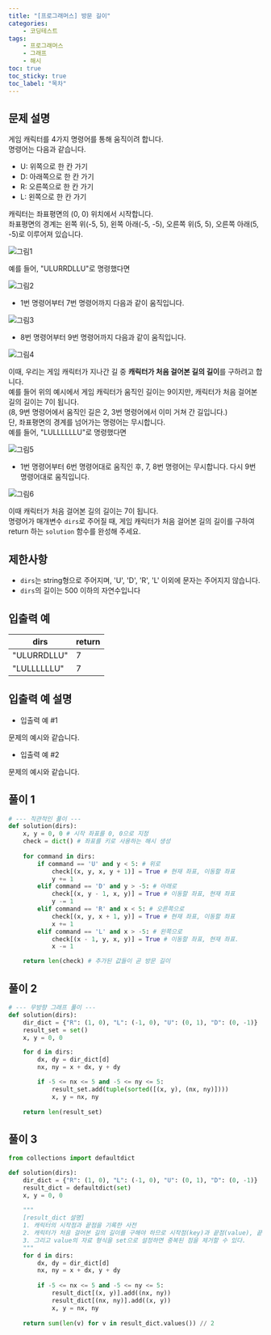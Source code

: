 ```yaml
---
title: "[프로그래머스] 방문 길이"
categories: 
    - 코딩테스트
tags: 
    - 프로그래머스
    - 그래프
    - 해시
toc: true
toc_sticky: true
toc_label: "목차"
---
```


## 문제 설명

게임 캐릭터를 4가지 명령어를 통해 움직이려 합니다.  
명령어는 다음과 같습니다.

- U: 위쪽으로 한 칸 가기
- D: 아래쪽으로 한 칸 가기
- R: 오른쪽으로 한 칸 가기
- L: 왼쪽으로 한 칸 가기

캐릭터는 좌표평면의 (0, 0) 위치에서 시작합니다.  
좌표평면의 경계는 왼쪽 위(-5, 5), 왼쪽 아래(-5, -5), 오른쪽 위(5, 5), 오른쪽 아래(5, -5)로 이루어져 있습니다.  

![그림1](https://grepp-programmers.s3.ap-northeast-2.amazonaws.com/files/production/ace0e7bc-9092-4b95-9bfb-3a55a2aa780e/%E1%84%87%E1%85%A1%E1%86%BC%E1%84%86%E1%85%AE%E1%86%AB%E1%84%80%E1%85%B5%E1%86%AF%E1%84%8B%E1%85%B51_qpp9l3.png)  

예를 들어, "ULURRDLLU"로 명령했다면  

![그림2](https://grepp-programmers.s3.ap-northeast-2.amazonaws.com/files/production/668c7458-e184-472d-9d32-f5d2acca759a/%E1%84%87%E1%85%A1%E1%86%BC%E1%84%86%E1%85%AE%E1%86%AB%E1%84%80%E1%85%B5%E1%86%AF%E1%84%8B%E1%85%B52_lezmdo.png)  

- 1번 명령어부터 7번 명령어까지 다음과 같이 움직입니다.

![그림3](https://grepp-programmers.s3.ap-northeast-2.amazonaws.com/files/production/08558e36-d667-4160-bfec-b754c78a7d85/%E1%84%87%E1%85%A1%E1%86%BC%E1%84%86%E1%85%AE%E1%86%AB%E1%84%80%E1%85%B5%E1%86%AF%E1%84%8B%E1%85%B53_sootjd.png)  

- 8번 명령어부터 9번 명령어까지 다음과 같이 움직입니다.

![그림4](https://grepp-programmers.s3.ap-northeast-2.amazonaws.com/files/production/a52af28e-5835-438b-9f40-5467ebf9bf03/%E1%84%87%E1%85%A1%E1%86%BC%E1%84%86%E1%85%AE%E1%86%AB%E1%84%80%E1%85%B5%E1%86%AF%E1%84%8B%E1%85%B54_hlpiej.png)  

이때, 우리는 게임 캐릭터가 지나간 길 중 **캐릭터가 처음 걸어본 길의 길이**를 구하려고 합니다.  
예를 들어 위의 예시에서 게임 캐릭터가 움직인 길이는 9이지만, 캐릭터가 처음 걸어본 길의 길이는 7이 됩니다.  
(8, 9번 명령어에서 움직인 길은 2, 3번 명령어에서 이미 거쳐 간 길입니다.)  
단, 좌표평면의 경계를 넘어가는 명령어는 무시합니다.  
예를 들어, "LULLLLLLU"로 명령했다면  

![그림5](https://grepp-programmers.s3.ap-northeast-2.amazonaws.com/files/production/f631f005-f8de-4392-a76c-a9ef64b6de08/%E1%84%87%E1%85%A1%E1%86%BC%E1%84%86%E1%85%AE%E1%86%AB%E1%84%80%E1%85%B5%E1%86%AF%E1%84%8B%E1%85%B55_nitjwj.png)  

- 1번 명령어부터 6번 명령어대로 움직인 후, 7, 8번 명령어는 무시합니다. 다시 9번 명령어대로 움직입니다.

![그림6](https://grepp-programmers.s3.ap-northeast-2.amazonaws.com/files/production/35e62f0a-43c6-4142-bec6-6d28fbc57216/%E1%84%87%E1%85%A1%E1%86%BC%E1%84%86%E1%85%AE%E1%86%AB%E1%84%80%E1%85%B5%E1%86%AF%E1%84%8B%E1%85%B56_nzhumd.png)  

이때 캐릭터가 처음 걸어본 길의 길이는 7이 됩니다.  
명령어가 매개변수 `dirs`로 주어질 때, 게임 캐릭터가 처음 걸어본 길의 길이를 구하여 return 하는 `solution` 함수를 완성해 주세요.

## 제한사항

- `dirs`는 string형으로 주어지며, 'U', 'D', 'R', 'L' 이외에 문자는 주어지지 않습니다.
- `dirs`의 길이는 500 이하의 자연수입니다

## 입출력 예

|dirs|return|
|----|------|
|"ULURRDLLU"|7|
|"LULLLLLLU"|7|

## 입출력 예 설명

- 입출력 예 #1

문제의 예시와 같습니다.

- 입출력 예 #2

문제의 예시와 같습니다.

## 풀이 1

```python
# --- 직관적인 풀이 ---
def solution(dirs):
    x, y = 0, 0 # 시작 좌표를 0, 0으로 지정
    check = dict() # 좌표를 키로 사용하는 해시 생성
    
    for command in dirs:
        if command == 'U' and y < 5: # 위로
            check[(x, y, x, y + 1)] = True # 현재 좌표, 이동할 좌표
            y += 1
        elif command == 'D' and y > -5: # 아래로
            check[(x, y - 1, x, y)] = True # 이동할 좌표, 현재 좌표
            y -= 1
        elif command == 'R' and x < 5: # 오른쪽으로
            check[(x, y, x + 1, y)] = True # 현재 좌표, 이동할 좌표
            x += 1
        elif command == 'L' and x > -5: # 왼쪽으로
            check[(x - 1, y, x, y)] = True # 이동할 좌표, 현재 좌표.
            x -= 1

    return len(check) # 추가된 값들이 곧 방문 길이
```

## 풀이 2

```python
# --- 무방향 그래프 풀이 ---
def solution(dirs):
    dir_dict = {"R": (1, 0), "L": (-1, 0), "U": (0, 1), "D": (0, -1)}
    result_set = set()
    x, y = 0, 0

    for d in dirs:
        dx, dy = dir_dict[d]
        nx, ny = x + dx, y + dy

        if -5 <= nx <= 5 and -5 <= ny <= 5:
            result_set.add(tuple(sorted([(x, y), (nx, ny)])))
            x, y = nx, ny
        
    return len(result_set)
```

## 풀이 3

```python
from collections import defaultdict

def solution(dirs):
    dir_dict = {"R": (1, 0), "L": (-1, 0), "U": (0, 1), "D": (0, -1)}
    result_dict = defaultdict(set)
    x, y = 0, 0
    
    """
    [result_dict 설명]
    1. 캐릭터의 시작점과 끝점을 기록한 사전
    2. 캐릭터가 처음 걸어본 길의 길이를 구해야 하므로 시작점(key)과 끝점(value), 끝점(key)과 시작점(value)을 한 번에 사전에 넣는다.
    3. 그리고 value의 자료 형식을 set으로 설정하면 중복된 점을 제거할 수 있다.
    """
    for d in dirs:
        dx, dy = dir_dict[d]
        nx, ny = x + dx, y + dy
        
        if -5 <= nx <= 5 and -5 <= ny <= 5:
            result_dict[(x, y)].add((nx, ny))
            result_dict[(nx, ny)].add((x, y))
            x, y = nx, ny
    
    return sum(len(v) for v in result_dict.values()) // 2
```